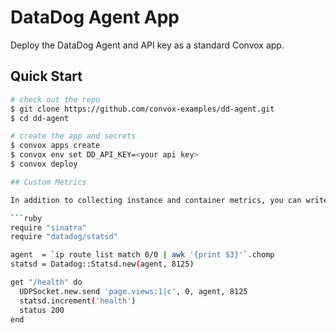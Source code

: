 # DataDog Agent App

Deploy the DataDog Agent and API key as a standard Convox app.

## Quick Start

```bash
# check out the repo
$ git clone https://github.com/convox-examples/dd-agent.git
$ cd dd-agent

# create the app and secrets
$ convox apps create
$ convox env set DD_API_KEY=<your api key>
$ convox deploy

## Custom Metrics

In addition to collecting instance and container metrics, you can write custom metrics to the local Datadog agent with a statsd client over UDP. An example Ruby producer is:

```ruby
require "sinatra"
require "datadog/statsd"

agent  = `ip route list match 0/0 | awk '{print $3}'`.chomp
statsd = Datadog::Statsd.new(agent, 8125)

get "/health" do
  UDPSocket.new.send 'page.views:1|c', 0, agent, 8125
  statsd.increment('health')
  status 200
end
```
